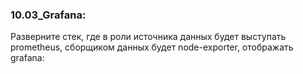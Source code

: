 ### 10.03_Grafana: </br>
Разверните стек, где в роли источника данных будет выступать prometheus, сборщиком данных будет node-exporter, отображать grafana: </br>
